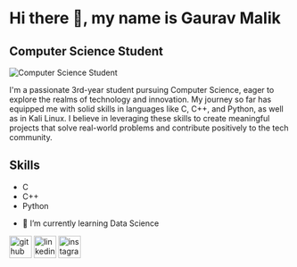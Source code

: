 # Hi there 👋, my name is Gaurav Malik
## Computer Science Student
![Computer Science Student](https://imgs.search.brave.com/Hvlud1lQqBWwWBK-_KuZMd8BGP1LSFmlCHDIVXjZUZ4/rs:fit:500:0:0:0/g:ce/aHR0cHM6Ly93d3cu/ZGlnaXRhbGFuZC50/di93cC1jb250ZW50/L3VwbG9hZHMvMjAy/Mi8wNC9nZWVrcy0y/ODk0NjIxXzY0MC5q/cGc)

I'm a passionate 3rd-year student pursuing Computer Science, eager to explore the realms of technology and innovation. My journey so far has equipped me with solid skills in languages like C, C++, and Python, as well as in Kali Linux. I believe in leveraging these skills to create meaningful projects that solve real-world problems and contribute positively to the tech community.

## Skills
* C
* C++
* Python

- 🌱 I’m currently learning Data Science 


[<img src='https://cdn.jsdelivr.net/npm/simple-icons@3.0.1/icons/github.svg' alt='github' height='40'>](https://github.com/ThunderboltGM)  [<img src='https://cdn.jsdelivr.net/npm/simple-icons@3.0.1/icons/linkedin.svg' alt='linkedin' height='40'>](https://www.linkedin.com/in/gaurav-malik-/)  [<img src='https://cdn.jsdelivr.net/npm/simple-icons@3.0.1/icons/instagram.svg' alt='instagram' height='40'>](https://www.instagram.com/gauravmalik113/)  



